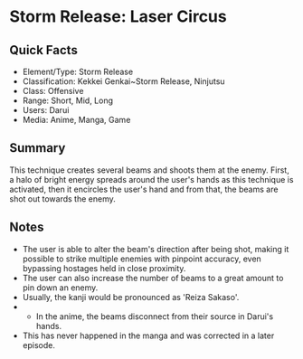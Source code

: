 # Storm Release: Laser Circus

## Quick Facts
- Element/Type: Storm Release
- Classification: Kekkei Genkai~Storm Release, Ninjutsu
- Class: Offensive
- Range: Short, Mid, Long
- Users: Darui
- Media: Anime, Manga, Game

## Summary
This technique creates several beams and shoots them at the enemy. First, a halo of bright energy spreads around the user's hands as this technique is activated, then it encircles the user's hand and from that, the beams are shot out towards the enemy.

## Notes
- The user is able to alter the beam's direction after being shot, making it possible to strike multiple enemies with pinpoint accuracy, even bypassing hostages held in close proximity.
- The user can also increase the number of beams to a great amount to pin down an enemy.
- Usually, the kanji would be pronounced as 'Reiza Sakaso'.
- * In the anime, the beams disconnect from their source in Darui's hands.
- This has never happened in the manga and was corrected in a later episode.
